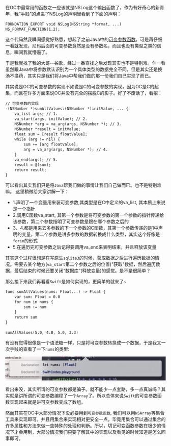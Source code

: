 在OC中最常用的函数之一应该就是NSLog这个输出函数了，作为有好奇心的新青年，我“手贱”的点进了NSLog的声明里看到了下面的声明：

```
FOUNDATION_EXPORT void NSLog(NSString *format, ...) NS_FORMAT_FUNCTION(1,2);
```

这个代码然我瞬间感觉好熟悉，想起了之前Java中的[可变参数函数](https://en.wikipedia.org/wiki/Variadic_function)。可是再仔细一看就发现，尼玛后面的可变参数竟然是没有参数名，而且也没有类型之类的信息，瞬间我就懵逼了。

于是我就找了我的大哥--谷歌，经过一番查找之后发现其实也不是特别难。乍一看虽然跟Java中将参数默认识别为一个具体类型的数据完全不同，但是其实还是换汤不换药，其实只是我们将Java中帮我们做的那一份我们自己实现了而已。

其实说是OC的可变参数的实现不如说是C的可变参数的实现，因为OC是C的超集，而且在许多方面来说OC并没有完全的摆脱C的影子。好了不废话了，看招：

```language-objectivec
// 可变参数的实现
-(NSNumber *)sumAllValues:(NSNumber *)initValue, ... {
    va_list args; // 1.
    va_start(args, initValue); // 2.
    NSNumber *arg = va_arg(args, NSNumber *); // 3.
    NSNumber *result = initValue;
    float sum = [result floatValue];
    while (arg != nil) {
        sum += [arg floatValue];
        arg = va_arg(args, NSNumber *); // 4.
    }
    va_end(args); // 5.
    result = @(sum);
    return result;
}
```

可以看出其实我们只是将`Java`帮我们做的事情让我们自己做而已。也不是特别难嘛。
这里稍微给大家讲解一下：

* 1.声明了一个变量用来装可变参数,其类型是在C中定义的va_list, 其本质上来说是一个指针
* 2.调用C函数va_start, 其第一个参数是将可变参数的第一个参数的指针传递给该参数，第二个参数指明了可变参数是跟在哪个参数之后的
* 3、4.都是用来去多参数的下一个参数的C函数，其第一个参数传递的是1中声明的变量，第二个参数是讲多参数的数据转换成什么类型，其实这个好像是`forin`的形式
* 5.在遍历完可变参数之后记得要调用va_end来表明结束，并且释放该变量

其实这个过程很想是在写原生`sqlite3`的时候，获取数据之后进行遍历数据的情况。需要去某个地方(`va_start`第二个参数之后的位置)"获取"数据，然后遍历数据，最后结束的时候还要关闭“数据库”(释放变量)的感觉。是不是很简单？

那么接下来我们再看看`Swift`是如何实现的，更简单的就来了~

```language-swift
func sumAllValues(nums: Float...) -> Float {
    var sum: Float = 0.0
    for num in nums {
        sum += num
    }
    return sum
}

sumAllValues(5.0, 4.0, 5.0, 3.3)
```

有没有觉得很像是一个语法糖一样，只是将可变参数转换成一个数据，于是我又一次手贱的查看了一下`nums`的类型:

![可变参数](../images/variadic-arguments.png)

看出来没，其实所谓的可变参数都是骗子。就不能少一点套路，多一点真诚吗？其实就是讲所谓的可变参数编程了一个`Array`了。所以总体来说`Swift`的可变参数函数实现起来就是讲可变参数变成了数组。

然而其实在OC中大部分情况下没必要用到`可变参数函数`, 我们可以用`NSArray`等集合工具来实现即可。并且用集合来实现相对更安全一点。毕竟用集合可以通过集合的许多属性和方法来做一些特殊的处理和判断。所以，切记可变函数参数在极少的情况下才会用到，大部分情况我们只要了解其中的实现以及看见的时候知道是怎么回事即可。